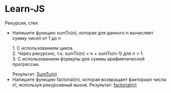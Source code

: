 # Learn-JS
Рекурсия, стек
  <ul>
  <li><span>Напишите функцию sumTo(n), которая для данного n вычисляет сумму чисел от 1 до n</span>
        <p> 1. С использованием цикла.</br>2. Через рекурсию, т.к. sumTo(n) = n + sumTo(n-1) для n > 1.</br> 3. С использованием формулы для суммы арифметической прогрессии.</p>
        <span>Результат: </span><a href="/main/Basics of JavaScript/SumTo(n)">SumTo(n)</a>
     </li>
     <li><span>Напишите функцию factorial(n), которая возвращает факториал числа n!, используя рекурсивный вызов.</span>
  <span>Результат: </span><a href="/main/Basics of JavaScript/factorial(n)">factorial(n)</a>
     </li>
  </ul>
